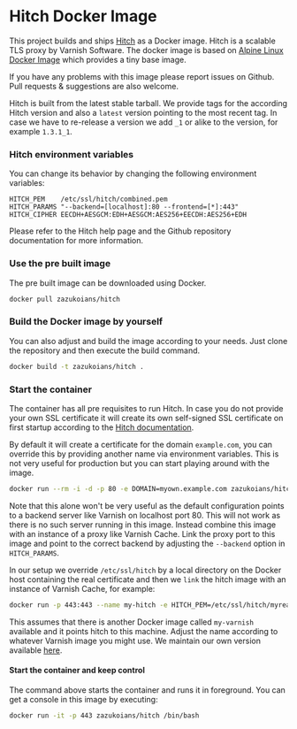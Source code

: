 # Hitch Docker Image

This project builds and ships [Hitch](https://github.com/varnish/hitch) as a Docker image.
Hitch is a scalable TLS proxy by Varnish Software.
The docker image is based on [Alpine Linux Docker Image](https://hub.docker.com/_/alpine) which provides a tiny base image.

If you have any problems with this image please report issues on Github.
Pull requests & suggestions are also welcome.

Hitch is built from the latest stable tarball.
We provide tags for the according Hitch version and also a `latest` version pointing to the most recent tag.
In case we have to re-release a version we add `_1` or alike to the version, for example `1.3.1_1`.

### Hitch environment variables

You can change its behavior by changing the following environment variables:

```
HITCH_PEM    /etc/ssl/hitch/combined.pem
HITCH_PARAMS "--backend=[localhost]:80 --frontend=[*]:443"
HITCH_CIPHER EECDH+AESGCM:EDH+AESGCM:AES256+EECDH:AES256+EDH
```

Please refer to the Hitch help page and the Github repository documentation for more information.

### Use the pre built image

The pre built image can be downloaded using Docker.

```sh
docker pull zazukoians/hitch
```

### Build the Docker image by yourself

You can also adjust and build the image according to your needs. Just clone the repository and then execute the build command.

```sh
docker build -t zazukoians/hitch .
```

### Start the container

The container has all pre requisites to run Hitch. In case you do not provide your own SSL certificate it will create its own self-signed SSL certificate on first startup according to the [Hitch documentation](https://github.com/varnish/hitch/blob/master/docs/certificates.md).

By default it will create a certificate for the domain `example.com`, you can override this by providing another name via environment variables. This is not very useful for production but you can start playing around with the image.

```sh
docker run --rm -i -d -p 80 -e DOMAIN=myown.example.com zazukoians/hitch
```

Note that this alone won't be very useful as the default configuration points to a backend server like Varnish on localhost port 80.
This will not work as there is no such server running in this image.
Instead combine this image with an instance of a proxy like Varnish Cache.
Link the proxy port to this image and point to the correct backend by adjusting the `--backend` option in `HITCH_PARAMS`.

In our setup we override `/etc/ssl/hitch` by a local directory on the Docker host containing the real certificate and then we `link` the hitch image with an instance of Varnish Cache, for example:

```sh
docker run -p 443:443 --name my-hitch -e HITCH_PEM=/etc/ssl/hitch/myreal.pem -e HITCH_PARAMS="--backend=[varnish]:80 --frontend=[*]:443" --link my-varnish:varnish -v /full/path/on/docker/host/to/conf/hitch/certs:/etc/ssl/hitch zazukoians/hitch
```

This assumes that there is another Docker image called `my-varnish` available and it points hitch to this machine.
Adjust the name according to whatever Varnish image you might use.
We maintain our own version available [here](https://github.com/zazukoians/docker-varnish).

#### Start the container and keep control

The command above starts the container and runs it in foreground.
You can get a console in this image by executing:

```sh
docker run -it -p 443 zazukoians/hitch /bin/bash
```
